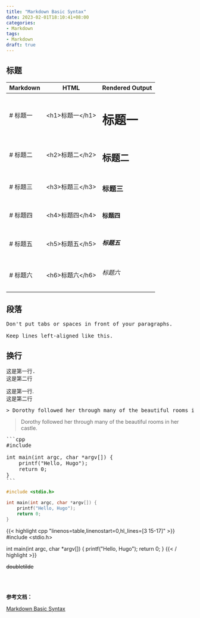 ```yaml
---
title: "Markdown Basic Syntax"
date: 2023-02-01T18:10:41+08:00
categories:
- Markdown
tags:
- Markdown
draft: true
---
```


## 标题
| Markdown    | HTML                | Rendered Output |
| ----------- | ------------------- | --------------- |
| # 标题一    | \<h1\>标题一\<\/h1\> | <h1>标题一</h1>  |
| # 标题二    | \<h2\>标题二\<\/h2\> | <h2>标题二</h2>  |
| # 标题三    | \<h3\>标题三\<\/h3\> | <h3>标题三</h3>  |
| # 标题四    | \<h4\>标题四\<\/h4\> | <h4>标题四</h4>  |
| # 标题五    | \<h5\>标题五\<\/h5\> | <h5>标题五</h5>  |
| # 标题六    | \<h6\>标题六\<\/h6\> | <h6>标题六</h6>  |

## 段落
<pre>
Don't put tabs or spaces in front of your paragraphs.
 
Keep lines left-aligned like this.
</pre>

## 换行
<pre>
这是第一行.  
这是第二行
</pre>

这是第一行.  
这是第二行

<pre>
> Dorothy followed her through many of the beautiful rooms in her castle.
</pre>

> Dorothy followed her through many of the beautiful rooms in her castle.

<pre>
```cpp
#include <stdio.h>

int main(int argc, char *argv[]) {
    printf("Hello, Hugo");
    return 0;
}
```
</pre>

```cpp {linenos=table,linenostart=10,hl_lines=[3,"15-17"]}
#include <stdio.h>

int main(int argc, char *argv[]) {
    printf("Hello, Hugo");
    return 0;
}
```

{{< highlight cpp "linenos=table,linenostart=0,hl_lines=[3 15-17]" >}}
#include <stdio.h>

int main(int argc, char *argv[]) {
    printf("Hello, Hugo");
    return 0;
}
{{< / highlight >}}

~~doubletilde~~

<br/>
<br/>

**参考文档：**

[Markdown Basic Syntax](https://www.markdownguide.org/basic-syntax)